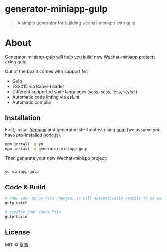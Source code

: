 # generator-miniapp-gulp
> A simple generator for building wechat-miniapp with gulp

# About
Generator-miniapp-gulp will help you build new Wechat-miniapp projects using gulp.

Out of the box it comes with support for:
- Gulp
- ES2015 via Babel-Loader
- Different supported style languages (sass, scss, less, stylus)
- Automatic code linting via esLint
- Automatic complie

## Installation

First, install [Yeoman](http://yeoman.io) and generator-sherhootest using [npm](https://www.npmjs.com/) (we assume you have pre-installed [node.js](https://nodejs.org/)).

```bash
npm install -g yo
npm install -g generator-miniapp-gulp
```

Then generate your new Wechat-miniapp project:

```bash

yo miniapp-gulp
```
## Code & Build

```bash
# when your souce file changes, it will automatically compile to be wxml & wxss
gulp watch

# complie your souce file
gulp build
```

## License

MIT © [夏浩]()


